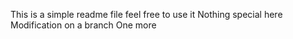 This is a simple readme file
feel free to use it
Nothing special here
Modification on a branch
One more